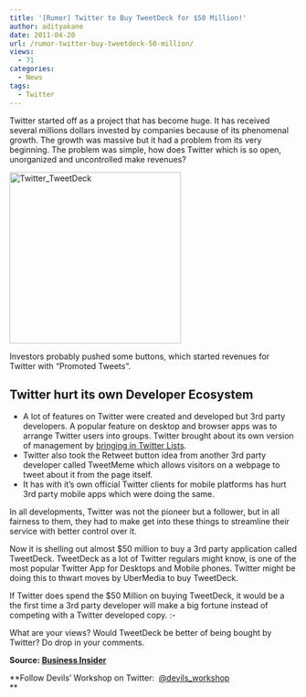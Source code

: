 ```yaml
---
title: '[Rumor] Twitter to Buy TweetDeck for $50 Million!'
author: adityakane
date: 2011-04-20
url: /rumor-twitter-buy-tweetdeck-50-million/
views:
  - 71
categories:
  - News
tags:
  - Twitter
---
```

Twitter started off as a project that has become huge. It has received several millions dollars invested by companies because of its phenomenal growth. The growth was massive but it had a problem from its very beginning. The problem was simple, how does Twitter which is so open, unorganized and uncontrolled make revenues?

[<img style="background-image: none; padding-left: 0px; padding-right: 0px; display: inline; padding-top: 0px; border: 0px;" title="Twitter_TweetDeck" src="http://cdn.devilsworkshop.org/files/2011/04/Twitter_TweetDeck_thumb.png" border="0" alt="Twitter_TweetDeck" width="300" height="300" />][1]

Investors probably pushed some buttons, which started revenues for Twitter with “Promoted Tweets”.

## Twitter hurt its own Developer Ecosystem

  * A lot of features on Twitter were created and developed but 3rd party developers. A popular feature on desktop and browser apps was to arrange Twitter users into groups. Twitter brought about its own version of management by [bringing in Twitter Lists][2].
  * Twitter also took the Retweet button idea from another 3rd party developer called TweetMeme which allows visitors on a webpage to tweet about it from the page itself.
  * It has with it’s own official Twitter clients for mobile platforms has hurt 3rd party mobile apps which were doing the same.

In all developments, Twitter was not the pioneer but a follower, but in all fairness to them, they had to make get into these things to streamline their service with better control over it.

Now it is shelling out almost $50 million to buy a 3rd party application called TweetDeck. TweetDeck as a lot of Twitter regulars might know, is one of the most popular Twitter App for Desktops and Mobile phones. Twitter might be doing this to thwart moves by UberMedia to buy TweetDeck.

If Twitter does spend the $50 Million on buying TweetDeck, it would be a the first time a 3rd party developer will make a big fortune instead of competing with a Twitter developed copy. <img src="http://devilsworkshop.org/wp-includes/images/smilies/simple-smile.png" alt=":-)" class="wp-smiley" style="height: 1em; max-height: 1em;" />

What are your views? Would TweetDeck be better of being bought by Twitter? Do drop in your comments.

**Source: <a href="http://www.businessinsider.com/twitter-offering-50-million-to-buy-tweetdeck-2011-4" onclick="_gaq.push(['_trackEvent', 'outbound-article', 'http://www.businessinsider.com/twitter-offering-50-million-to-buy-tweetdeck-2011-4', 'Business Insider']);" target="_blank">Business Insider</a>**

**Follow Devils&#8217; Workshop on Twitter:  <a href="http://twitter.com/devils_workshop" onclick="_gaq.push(['_trackEvent', 'outbound-article', 'http://twitter.com/devils_workshop', '@devils_workshop']);" >@devils_workshop</a>  
**

 [1]: http://cdn.devilsworkshop.org/files/2011/04/Twitter_TweetDeck.png
 [2]: http://devilsworkshop.org/bulk-following-starts-with-twitter-lists/
